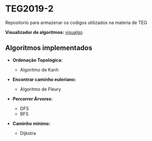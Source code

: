 # TEG2019-2
Repositorio para armazenar os codigos utilizados na materia de TEG

**Visualizador de algoritmos:** [visualgo](visualgo.net)

## Algoritmos implementados

* **Ordenação Topológica:**
  * Algoritmo de Kanh

* **Encontrar caminho euleriano:**
  * Algoritmo de Fleury

* **Percorrer Árvores:**
  * DFS
  * BFS

* **Caminho mínimo:**
  * Dijkstra
